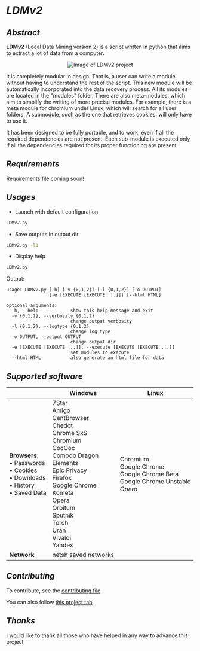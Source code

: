 _LDMv2_
==

_Abstract_
--
__LDMv2__ (Local Data Mining version 2) is a script written in python that aims to extract a lot of data from a computer.
<p align="center"><img src="https://image.noelshack.com/fichiers/2019/28/4/1562806377-capture.png" alt="Image of LDMv2 project"><p>

It is completely modular in design. That is, a user can write a module without having to understand the rest of the script. This new module will be automatically incorporated into the data recovery process. All its modules are located in the "modules" folder. There are also meta-modules, which aim to simplify the writing of more precise modules. For example, there is a meta module for chromium under Linux, which will search for all user folders. A submodule, such as the one that retrieves cookies, will only have to use it.

It has been designed to be fully portable, and to work, even if all the required dependencies are not present. Each sub-module is executed only if all the dependencies required for its proper functioning are present.

_Requirements_
--
Requirements file coming soon!

_Usages_
--
- Launch with default configuration
```sh
LDMv2.py 
```
- Save outputs in output dir
```sh
LDMv2.py -l1
```
- Display help
```sh
LDMv2.py 
```
Output:
```
usage: LDMv2.py [-h] [-v {0,1,2}] [-l {0,1,2}] [-o OUTPUT]
                [-e [EXECUTE [EXECUTE ...]]] [--html HTML]

optional arguments:
  -h, --help            show this help message and exit
  -v {0,1,2}, --verbosity {0,1,2}
                        change output verbosity
  -l {0,1,2}, --logtype {0,1,2}
                        change log type
  -o OUTPUT, --output OUTPUT
                        change output dir
  -e [EXECUTE [EXECUTE ...]], --execute [EXECUTE [EXECUTE ...]]
                        set modules to execute
  --html HTML           also generate an html file for data
```

_Supported software_
--

|          | Windows | Linux |
|----------|---------|-------|
| __Browsers__:<br> • Passwords<br> • Cookies<br> • Downloads<br> • History<br> • Saved Data | 7Star<br> Amigo<br> CentBrowser<br> Chedot<br> Chrome SxS<br> Chromium<br> CocCoc<br> Comodo Dragon<br> Elements<br> Epic Privacy<br> Firefox<br> Google Chrome<br> Kometa<br> Opera<br> Orbitum<br> Sputnik<br> Torch<br> Uran<br>  Vivaldi<br> Yandex | Chromium<br> Google Chrome<br> Google Chrome Beta<br> Google Chrome Unstable<br> _~~Opera~~_
| __Network__  | netsh saved networks |       |                                                                                                                                                    

_Contributing_
--
To contribute, see the [contributing file](contributing.md).

You can also follow [this project tab](https://github.com/BhasherBEL/LDMv2/projects/1).

_Thanks_
--
I would like to thank all those who have helped in any way to advance this project
